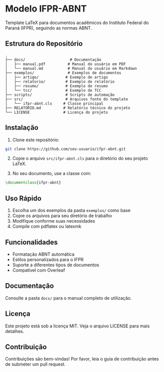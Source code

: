 # Modelo IFPR-ABNT

Template LaTeX para documentos acadêmicos do Instituto Federal do Paraná (IFPR), seguindo as normas ABNT.

## Estrutura do Repositório

```
.
├── docs/                    # Documentação
│   ├── manual.pdf          # Manual do usuário em PDF
│   └── manual.md           # Manual do usuário em Markdown
├── exemplos/               # Exemplos de documentos
│   ├── artigo/            # Exemplo de artigo
│   ├── relatorio/         # Exemplo de relatório
│   ├── resumo/            # Exemplo de resumo
│   └── tcc/               # Exemplo de TCC
├── scripts/               # Scripts de automação
├── src/                   # Arquivos fonte do template
│   └── ifpr-abnt.cls     # Classe principal
├── RELATORIO.md          # Relatório técnico do projeto
└── LICENSE               # Licença do projeto
```

## Instalação

1. Clone este repositório:
```bash
git clone https://github.com/seu-usuario/ifpr-abnt.git
```

2. Copie o arquivo `src/ifpr-abnt.cls` para o diretório do seu projeto LaTeX.

3. No seu documento, use a classe com:
```latex
\documentclass{ifpr-abnt}
```

## Uso Rápido

1. Escolha um dos exemplos da pasta `exemplos/` como base
2. Copie os arquivos para seu diretório de trabalho
3. Modifique conforme suas necessidades
4. Compile com pdflatex ou latexmk

## Funcionalidades

- Formatação ABNT automática
- Estilos personalizados para o IFPR
- Suporte a diferentes tipos de documentos
- Compatível com Overleaf

## Documentação

Consulte a pasta `docs/` para o manual completo de utilização.

## Licença

Este projeto está sob a licença MIT. Veja o arquivo LICENSE para mais detalhes.

## Contribuição

Contribuições são bem-vindas! Por favor, leia o guia de contribuição antes de submeter um pull request.

